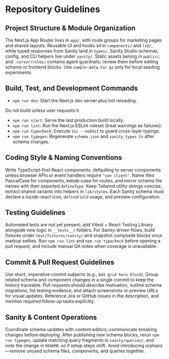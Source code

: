# Repository Guidelines

## Project Structure & Module Organization

The Next.js App Router lives in `app/`, with route groups for marketing pages and shared layouts. Reusable UI and hooks sit in `components/` and `lib/`, while typed responses from Sanity land in `types/`. Sanity Studio schemas, config, and CLI helpers live under `sanity/`. Static assets belong in `public/`, and `.cursor/rules/` contains agent guardrails; review them before editing schema or frontend blocks. Use `sample-data.tar.gz` only for local seeding experiments.

## Build, Test, and Development Commands

- `npm run dev`: Start the Next.js dev server plus hot reloading.
<!-- - `npm run build`: Create a production build for Vercel or static previews. --> Do not build unless user requests it.
- `npm run start`: Serve the last production build locally.
- `npm run lint`: Run the Next.js ESLint ruleset (treat warnings as failures).
- `npm run typecheck`: Execute `tsc --noEmit` to guard cross-layer typings.
- `npm run typegen`: Regenerate `schema.json` and `sanity.types.ts` after schema changes.

## Coding Style & Naming Conventions

Write TypeScript-first React components, defaulting to server components unless browser APIs or event handlers require `"use client"`. Name files PascalCase for components, kebab-case for routes, and mirror schema file names with their exported `defineType`. Keep Tailwind utility strings concise; extract shared variants into helpers in `lib/styles`. Each Sanity schema must declare a lucide-react icon, `defineField` usage, and preview configuration.

## Testing Guidelines

Automated tests are not yet present; add Vitest + React Testing Library alongside new logic in `__tests__/` folders. For Sanity-driven flows, build fixtures under `test/fixtures/sanity/` and snapshot composite blocks once markup settles. Run `npm run lint` and `npm run typecheck` before opening a pull request, and include manual QA notes when coverage is unavailable.

## Commit & Pull Request Guidelines

Use short, imperative commit subjects (e.g., `Add grid hero block`). Group related schema and component changes in a single commit to keep the history traceable. Pull requests should describe motivation, outline schema migrations, list testing evidence, and attach screenshots or preview URLs for visual updates. Reference Jira or GitHub issues in the description, and mention required follow-up tasks explicitly.

## Sanity & Content Operations

Coordinate schema updates with content editors; communicate breaking changes before deploying. After publishing new schema blocks, rerun `npm run typegen`, update matching query fragments in `sanity/queries/`, and note the change in `README.md` if setup steps shift. Avoid introducing orphans—remove unused schema files, components, and queries together.

